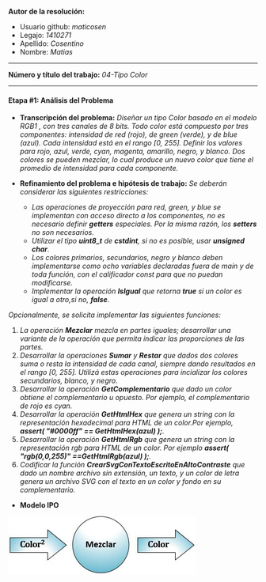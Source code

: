 **Autor de la resolución:**
  * Usuario github: *maticosen*
  * Legajo: *1410271*
  * Apellido: *Cosentino*
  * Nombre: *Matias*
  
---  

**Número y título del trabajo:** *04-Tipo Color*

---

#### Etapa #1: Análisis del Problema

* **Transcripción del problema:** *Diseñar un tipo Color basado en el modelo RGB1 , con tres canales de 8 bits. Todo color está compuesto por tres componentes: intensidad de red (rojo), de green (verde), y de blue (azul). Cada intensidad está en el rango [0, 255]. Definir los valores para rojo, azul, verde, cyan, magenta, amarillo, negro, y blanco. Dos colores se pueden mezclar, lo cual produce un nuevo color que tiene el promedio de intensidad para cada componente.*

* **Refinamiento del problema e hipótesis de trabajo:** *Se deberán considerar las siguientes restricciones:*

    - *Las operaciones de proyección para red, green, y blue se implementan con acceso directo a los componentes, no es necesario definir **getters** especiales. Por la misma razón, los **setters** no son necesarios.*  
    - *Utilizar el tipo **uint8_t** de **cstdint**, si no es posible, usar **unsigned char**.*   
    - *Los colores primarios, secundarios, negro y blanco deben implementarse como ocho variables declaradas fuera de main y de toda función, con el calificador const para que no puedan modificarse.*  
    - *Implementar la operación **IsIgual** que retorna **true** si un color es igual a otro,si no, **false**.*  

*Opcionalmente, se solicita implementar las siguientes funciones:*

  1. *La operación **Mezclar** mezcla en partes iguales; desarrollar una variante de la operación que permita indicar las proporciones de las partes.*
  2. *Desarrollar la operaciones **Sumar** y **Restar** que dados dos colores suma o resta la intensidad de cada canal, siempre dando resultados en el rango [0, 255]. Utilizá estas operaciones para incializar los colores secundarios, blanco, y negro.*
  3. *Desarrollar la operación **GetComplementario** que dado un color obtiene el complementario u opuesto. Por ejemplo, el complementario de rojo es cyan.*
  4. *Desarrollar la operación **GetHtmlHex** que genera un string con la representación hexadecimal para HTML de un color.Por ejemplo, **assert( "#0000ff" == GetHtmlHex(azul) );**.*
  5. *Desarrollar la operación **GetHtmlRgb** que genera un string con la representación rgb para HTML de un color. Por ejemplo **assert( "rgb(0,0,255)" ==GetHtmlRgb(azul) );**.*
  6. *Codificar la función **CrearSvgConTextoEscritoEnAltoContraste** que dado un nombre archivo sin extensión, un texto, y un color de letra genera un archivo SVG con el texto en un color y fondo en su complementario.*

  
* **Modelo IPO**

![](https://github.com/maticosen/AED/blob/master/Otros/04_IPO.JPG)
